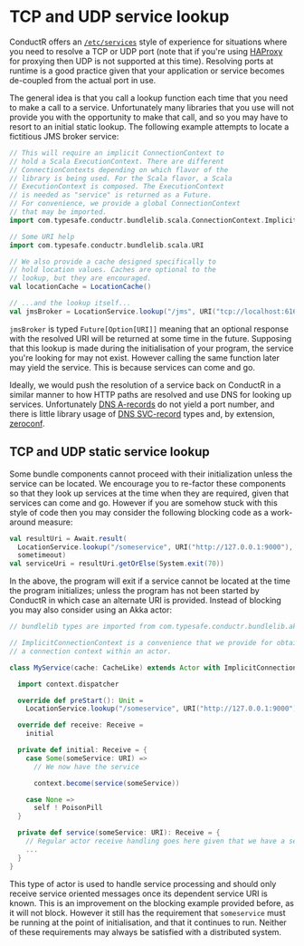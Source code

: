 # TCP and UDP service lookup

ConductR offers an [`/etc/services`](http://www.lehman.cuny.edu/cgi-bin/man-cgi?services+4) style of experience for situations where you need to resolve a TCP or UDP port (note that if you're using [HAProxy](http://www.haproxy.org/) for proxying then UDP is not supported at this time). Resolving ports at runtime is a good practice given that your application or service becomes de-coupled from the actual port in use.

The general idea is that you call a lookup function each time that you need to make a call to a service. Unfortunately many libraries that you use will not provide you with the opportunity to make that call, and so you may have to resort to an initial static lookup. The following example attempts to locate a fictitious JMS broker service:

```scala
// This will require an implicit ConnectionContext to
// hold a Scala ExecutionContext. There are different
// ConnectionContexts depending on which flavor of the
// library is being used. For the Scala flavor, a Scala
// ExecutionContext is composed. The ExecutionContext
// is needed as "service" is returned as a Future.
// For convenience, we provide a global ConnectionContext
// that may be imported.
import com.typesafe.conductr.bundlelib.scala.ConnectionContext.Implicits.global

// Some URI help
import com.typesafe.conductr.bundlelib.scala.URI

// We also provide a cache designed specifically to
// hold location values. Caches are optional to the
// lookup, but they are encouraged.
val locationCache = LocationCache()

// ...and the lookup itself...
val jmsBroker = LocationService.lookup("/jms", URI("tcp://localhost:61616"), locationCache)
```

`jmsBroker` is typed `Future[Option[URI]]` meaning that an optional response with the resolved URI will be returned at some time in the future. Supposing that this lookup is made during the initialisation of your program, the service you're looking for may not exist. However calling the same function later may yield the service. This is because services can come and go.

Ideally, we would push the resolution of a service back on ConductR in a similar manner to how HTTP paths are resolved and use DNS for looking up services. Unfortunately [DNS A-records](http://support.simpledns.com/kb/a35/can-i-specify-a-tcp-ip-port-number-for-my-web-server-in-dns-other-than-the-standard-port-80.aspx) do not yield a port number, and there is little library usage of [DNS SVC-record](http://en.wikipedia.org/wiki/SRV_record) types and, by extension, [zeroconf](http://en.wikipedia.org/wiki/Zero-configuration_networking#Link-local_IPv4_addresses).

## TCP and UDP static service lookup

Some bundle components cannot proceed with their initialization unless the service can be located. We encourage you to re-factor these components so that they look up services at the time when they are required, given that services can come and go. However if you are somehow stuck with this style of code then you may consider the following blocking code as a work-around measure:

```scala
val resultUri = Await.result(
  LocationService.lookup("/someservice", URI("http://127.0.0.1:9000"), locationCache),
  sometimeout)
val serviceUri = resultUri.getOrElse(System.exit(70))
```

In the above, the program will exit if a service cannot be located at the time the program initializes; unless the program has not been started by ConductR in which case an alternate URI is provided. Instead of blocking you may also consider using an Akka actor:

```scala
// bundlelib types are imported from com.typesafe.conductr.bundlelib.akka

// ImplicitConnectionContext is a convenience that we provide for obtaining
// a connection context within an actor.

class MyService(cache: CacheLike) extends Actor with ImplicitConnectionContext {

  import context.dispatcher

  override def preStart(): Unit =
    LocationService.lookup("/someservice", URI("http://127.0.0.1:9000"), cache).pipeTo(self)

  override def receive: Receive =
    initial

  private def initial: Receive = {
    case Some(someService: URI) =>
      // We now have the service

      context.become(service(someService))

    case None =>
      self ! PoisonPill
  }

  private def service(someService: URI): Receive = {
    // Regular actor receive handling goes here given that we have a service URI now.
    ...
  }
}
```

This type of actor is used to handle service processing and should only receive service oriented messages once its dependent service URI is known. This is an improvement on the blocking example provided before, as it will not block. However it still has the requirement that `someservice` must be running at the point of initialisation, and that it continues to run. Neither of these requirements may always be satisfied with a distributed system.
